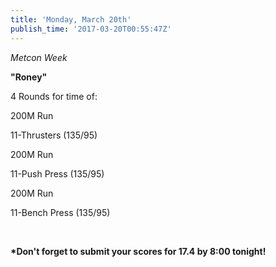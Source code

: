 ```yaml
---
title: 'Monday, March 20th'
publish_time: '2017-03-20T00:55:47Z'
---
```


*Metcon Week*

**"Roney"**

4 Rounds for time of:

200M Run

11-Thrusters (135/95)

200M Run

11-Push Press (135/95)

200M Run

11-Bench Press (135/95)

 

**\*Don't forget to submit your scores for 17.4 by 8:00 tonight!**
